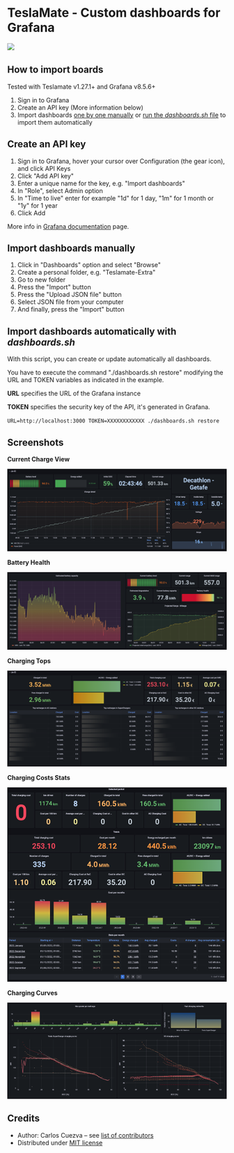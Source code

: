 # TeslaMate - Custom dashboards for Grafana

[![](https://img.shields.io/badge/Donate-PayPal-ff69b4.svg)](https://www.paypal.com/donate?hosted_button_id=QF2MBMQZP4V2J)

## How to import boards

Tested with Teslamate v1.27.1+ and Grafana v8.5.6+

1. Sign in to Grafana
2. Create an API key (More information below)
3. Import dashboards [one by one manually](#import-dashboards-manually) or [run the *dashboards.sh* file](#import-dashboards-automatically-with-dashboardssh) to import them automatically

## Create an API key

1. Sign in to Grafana, hover your cursor over Configuration (the gear icon), and click API Keys
2. Click "Add API key"
3. Enter a unique name for the key, e.g. "Import dashboards"
4. In "Role", select Admin option
5. In "Time to live" enter for example "1d" for 1 day, "1m" for 1 month or "1y" for 1 year
6. Click Add

More info in [Grafana documentation](https://grafana.com/docs/grafana/v8.5/administration/api-keys/create-api-key/) page.

## Import dashboards manually

1. Click in "Dashboards" option and select "Browse"
2. Create a personal folder, e.g. "Teslamate-Extra"
3. Go to new folder
4. Press the "Import" button
5. Press the "Upload JSON file" button
6. Select JSON file from your computer
7. And finally, press the "Import" button

## Import dashboards automatically with *dashboards.sh*

With this script, you can create or update automatically all dashboards.

You have to execute the command "./dashboards.sh restore" modifying the URL and TOKEN variables as indicated in the example.

**URL** specifies the URL of the Grafana instance

**TOKEN** specifies the security key of the API, it's generated in Grafana.

``URL=http://localhost:3000 TOKEN=XXXXXXXXXXXX ./dashboards.sh restore``

## Screenshots

**Current Charge View**

![Charging Curves](./screenshots/current_charge_view.png)

**Battery Health**

![Battery Health](./screenshots/battery_health.png)

**Charging Tops**

![Charging Tops](./screenshots/charging_tops.png)

**Charging Costs Stats**

![Charging Costs Stats](./screenshots/charging_costs_stats.png)

**Charging Curves**

![Charging Curves](./screenshots/charging_curves.png)

## Credits

- Author: Carlos Cuezva – see [list of contributors](https://github.com/CarlosCuezva/dashboards-Grafana-Teslamate/graphs/contributors)
- Distributed under [MIT license](./LICENSE)
